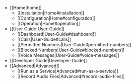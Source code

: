 * [[Home|home]]
    * [[Installation|Home#installation]]
    * [[Configuration|Home#configuration]]
    * [[Operation|Home#operation]]
* [[User Guide|User-Guide]]
    * [[Dashboard|User-Guide#dashboard]]
    * [[Calls|User-Guide#calls]]
    * [[Permitted Numbers|User-Guide#permitted-numbers]]
    * [[Blocked Numbers|User-Guide#blocked-numbers]]
    * [[Voice Messages|User-Guide#voice-messages]]
* [[Developer Guide|Developer-Guide]]
* [[Advanced|Advanced]]
    * [[Run as a Service|Advanced#run-as-a-service]]
    * [[Record Audio Files|Advanced#record-audio-files]]